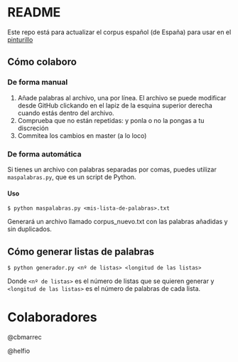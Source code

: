 # README
Este repo está para actualizar el corpus español (de España) para usar en el [pinturillo](https://skribbl.io/)

## Cómo colaboro

### De forma manual
1. Añade palabras al archivo, una por línea. El archivo se puede modificar desde GitHub clickando en el lapiz de la esquina superior derecha cuando estás dentro del archivo.
2. Comprueba que no están repetidas: y ponla o no la pongas a tu discreción
3. Commitea los cambios en master (a lo loco)

### De forma automática
Si tienes un archivo con palabras separadas por comas, puedes utilizar `maspalabras.py`, que es un script de Python.

#### Uso
`$ python maspalabras.py <mis-lista-de-palabras>.txt`

Generará un archivo llamado corpus_nuevo.txt con las palabras añadidas y sin duplicados.

## Cómo generar listas de palabras
`$ python generador.py <nº de listas> <longitud de las listas>`

Donde `<nº de listas>` es el número de listas que se quieren generar y `<longitud de las listas>` es el número de palabras de cada lista.

# Colaboradores

@cbmarrec

@helfio
